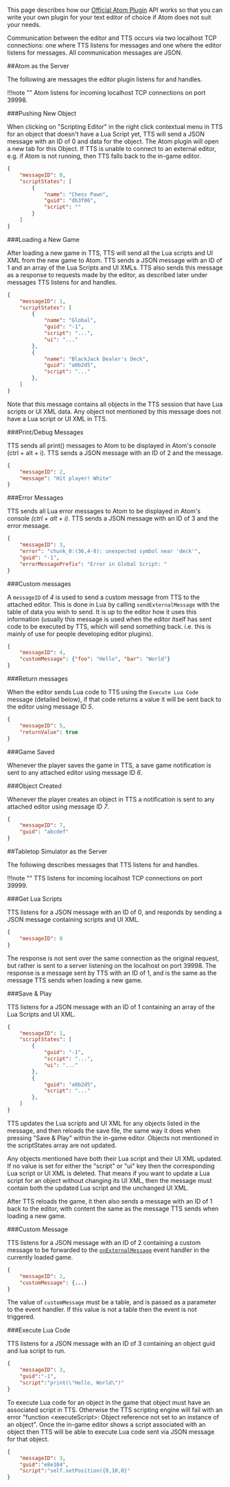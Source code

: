 This page describes how our [Official Atom Plugin](atom.md) API works so that you can write your own plugin for your text editor of choice if Atom does not suit your needs.

Communication between the editor and TTS occurs via two localhost TCP connections: one where TTS listens for messages and one where the editor listens for messages. All communication messages are JSON.

##Atom as the Server

The following are messages the editor plugin listens for and handles.

!!!note ""
	Atom listens for incoming localhost TCP connections on port 39998.

###Pushing New Object

When clicking on "Scripting Editor" in the right click contextual menu in TTS for an object that doesn't have a Lua Script yet, TTS will send a JSON message with an ID of 0 and data for the object. The Atom plugin will open a new tab for this Object. If TTS is unable to connect to an external editor, e.g. if Atom is not running, then TTS falls back to the in-game editor.

```JSON
{
    "messageID": 0,
    "scriptStates": [
        {
            "name": "Chess Pawn",
            "guid": "db3f06",
            "script": ""
        }
    ]
}
```

###Loading a New Game

After loading a new game in TTS, TTS will send all the Lua scripts and UI XML from the new game to Atom. TTS sends a JSON message with an ID of 1 and an array of the Lua Scripts and UI XMLs. TTS also sends this message as a response to requests made by the editor, as described later under messages TTS listens for and handles.

```JSON
{
    "messageID": 1,
    "scriptStates": [
        {
            "name": "Global",
            "guid": "-1",
            "script": "...",
            "ui": "..."
        },
        {
            "name": "BlackJack Dealer's Deck",
            "guid": "a0b2d5",
            "script": "..."
        },
    ]
}
```

Note that this message contains all objects in the TTS session that have Lua scripts or UI XML data. Any object not mentioned by this message does not have a Lua script or UI XML in TTS.

###Print/Debug Messages

TTS sends all print() messages to Atom to be displayed in Atom's console (ctrl + alt + i). TTS sends a JSON message with an ID of 2 and the message.

```JSON
{
    "messageID": 2,
    "message": "Hit player! White"
}
```


###Error Messages

TTS sends all Lua error messages to Atom to be displayed in Atom's console *(ctrl + alt + i)*. TTS sends a JSON message with an ID of 3 and the error message.

```JSON
{
    "messageID": 3,
    "error": "chunk_0:(36,4-8): unexpected symbol near 'deck'",
    "guid": "-1",
    "errorMessagePrefix": "Error in Global Script: "
}
```


###Custom messages

A `messageID` of *4* is used to send a custom message from TTS to the attached editor.  This is done in Lua by calling `sendExternalMessage` with the table of data you wish to send.  It is up to the editor how it uses this information (usually this message is used when the editor itself has sent code to be executed by TTS, which will send something back. i.e. this is mainly of use for people developing editor plugins).

```JSON
{
    "messageID": 4,
    "customMessage": {"foo": "Hello", "bar": "World"}
}
```



###Return messages

When the editor sends Lua code to TTS using the `Execute Lua Code` message (detailed below), if that code returns a value it will be sent back to the editor using message ID *5*.

```JSON
{
    "messageID": 5,
    "returnValue": true
}
```



###Game Saved

Whenever the player saves the game in TTS, a save game notification is sent to any attached editor using message ID *6*.



###Object Created

Whenever the player creates an object in TTS a notification is sent to any attached editor using message ID *7*.

```JSON
{
    "messageID": 7,
    "guid": "abcdef"
}
```



##Tabletop Simulator as the Server

The following describes messages that TTS listens for and handles.

!!!note ""
	TTS listens for incoming localhost TCP connections on port 39999.


###Get Lua Scripts

TTS listens for a JSON message with an ID of 0, and responds by sending a JSON message containing scripts and UI XML.

```JSON
{
    "messageID": 0
}
```

The response is not sent over the same connection as the original request, but rather is sent to a server listening on the localhost on port 39998. The response is a message sent by TTS with an ID of 1, and is the same as the message TTS sends when loading a new game.

###Save & Play

TTS listens for a JSON message with an ID of 1 containing an array of the Lua Scripts and UI XML.

```JSON
{
    "messageID": 1,
    "scriptStates": [
        {
            "guid": "-1",
            "script": "...",
            "ui": "..."
        },
        {
            "guid": "a0b2d5",
            "script": "..."
        },
    ]
}
```

TTS updates the Lua scripts and UI XML for any objects listed in the message, and then reloads the save file, the same way it does when pressing "Save & Play" within the in-game editor. Objects not mentioned in the scriptStates array are not updated.

Any objects mentioned have both their Lua script and their UI XML updated. If no value is set for either the "script" or "ui" key then the corresponding Lua script or UI XML is deleted. That means if you want to update a Lua script for an object without changing its UI XML, then the message must contain both the updated Lua script and the unchanged UI XML.

After TTS reloads the game, it then also sends a message with an ID of 1 back to the editor, with content the same as the message TTS sends when loading a new game.

###Custom Message

TTS listens for a JSON message with an ID of 2 containing a custom message to be forwarded to the [`onExternalMessage`](scripting/event.md#onexternalmessage) event handler in the currently loaded game.

```JSON
{
    "messageID": 2,
    "customMessage": {...}
}
```

The value of `customMessage` must be a table, and is passed as a parameter to the event handler. If this value is not a table then the event is not triggered.

###Execute Lua Code

TTS listens for a JSON message with an ID of 3 containing an object guid and lua script to run.

```JSON
{
    "messageID": 3,
    "guid":"-1",
    "script":"print(\"Hello, World\")"
}
```

To execute Lua code for an object in the game that object must have an associated script in TTS. Otherwise the TTS scripting engine will fail with an error "function \<executeScript\>: Object reference not set to an instance of an object". Once the in-game editor shows a script associated with an object then TTS will be able to execute Lua code sent via JSON message for that object.

```JSON
{
    "messageID": 3,
    "guid":"e8e104",
    "script":"self.setPosition({0,10,0}"
}
```
